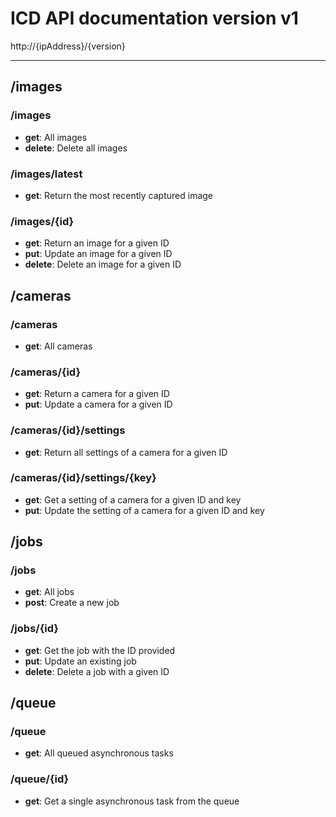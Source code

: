# ICD API documentation version v1
http://{ipAddress}/{version}

---

## /images

### /images

* **get**: All images
* **delete**: Delete all images

### /images/latest

* **get**: Return the most recently captured image

### /images/{id}

* **get**: Return an image for a given ID
* **put**: Update an image for a given ID
* **delete**: Delete an image for a given ID

## /cameras

### /cameras

* **get**: All cameras

### /cameras/{id}

* **get**: Return a camera for a given ID
* **put**: Update a camera for a given ID

### /cameras/{id}/settings

* **get**: Return all settings of a camera for a given ID

### /cameras/{id}/settings/{key}

* **get**: Get a setting of a camera for a given ID and key
* **put**: Update the setting of a camera for a given ID and key

## /jobs

### /jobs

* **get**: All jobs
* **post**: Create a new job

### /jobs/{id}

* **get**: Get the job with the ID provided
* **put**: Update an existing job
* **delete**: Delete a job with a given ID

## /queue

### /queue

* **get**: All queued asynchronous tasks

### /queue/{id}

* **get**: Get a single asynchronous task from the queue

